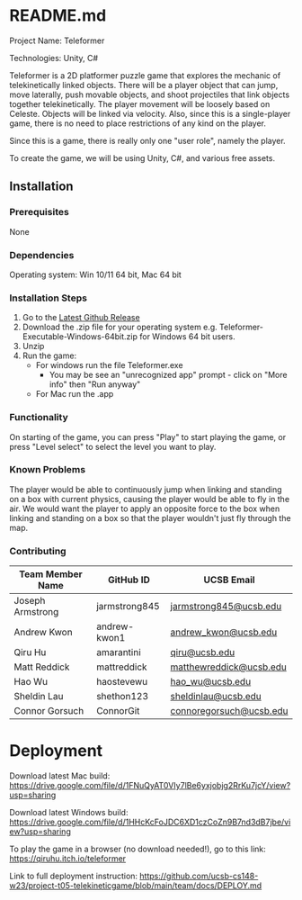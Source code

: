 # README.md

Project Name: Teleformer

Technologies: Unity, C#

Teleformer is a 2D platformer puzzle game that explores the mechanic of telekinetically linked objects. There will be a player object that can jump, move laterally, push movable objects, and shoot projectiles that link objects together telekinetically. The player movement will be loosely based on Celeste. Objects will be linked via velocity. Also, since this is a single-player game, there is no need to place restrictions of any kind on the player.

Since this is a game, there is really only one "user role", namely the player.

To create the game, we will be using Unity, C#, and various free assets. 


## Installation
### Prerequisites
None
### Dependencies
Operating system: Win 10/11 64 bit, Mac 64 bit
### Installation Steps 
1. Go to the [Latest Github Release](https://github.com/ucsb-cs148-w23/project-t05-telekineticgame/releases/latest)
2. Download the .zip file for your operating system e.g. Teleformer-Executable-Windows-64bit.zip for Windows 64 bit users.
3. Unzip
4. Run the game:
   - For windows run the file Teleformer.exe
      - You may be see an "unrecognized app" prompt - click on "More info" then "Run anyway"
   - For Mac run the .app
### Functionality
On starting of the game, you can press "Play" to start playing the game, or press "Level select" to select the level you want to play.
### Known Problems
The player would be able to continuously jump when linking and standing on a box with current physics, causing the player would be able to fly in the air. We would want the player to apply an opposite force to the box when linking and standing on a box so that the player wouldn't just fly through the map.

### Contributing
| Team Member Name | GitHub ID     | UCSB Email              |
|------------------|---------------|-------------------------|
| Joseph Armstrong | jarmstrong845 | jarmstrong845@ucsb.edu  |
| Andrew Kwon      | andrew-kwon1  | andrew_kwon@ucsb.edu    |
| Qiru Hu          | amarantini    | qiru@ucsb.edu           |
| Matt Reddick     | mattreddick   | matthewreddick@ucsb.edu |
| Hao Wu           | haostevewu    | hao_wu@ucsb.edu         |
| Sheldin Lau      | shethon123    | sheldinlau@ucsb.edu     |
| Connor Gorsuch   | ConnorGit     | connoregorsuch@ucsb.edu |

# Deployment
Download latest Mac build: https://drive.google.com/file/d/1FNuQyAT0VIy7lBe6yxjobjg2RrKu7jcY/view?usp=sharing

Download latest Windows build: https://drive.google.com/file/d/1HHcKcFoJDC6XD1czCoZn9B7nd3dB7jbe/view?usp=sharing

To play the game in a browser (no download needed!), go to this link: https://qiruhu.itch.io/teleformer

Link to full deployment instruction: https://github.com/ucsb-cs148-w23/project-t05-telekineticgame/blob/main/team/docs/DEPLOY.md
